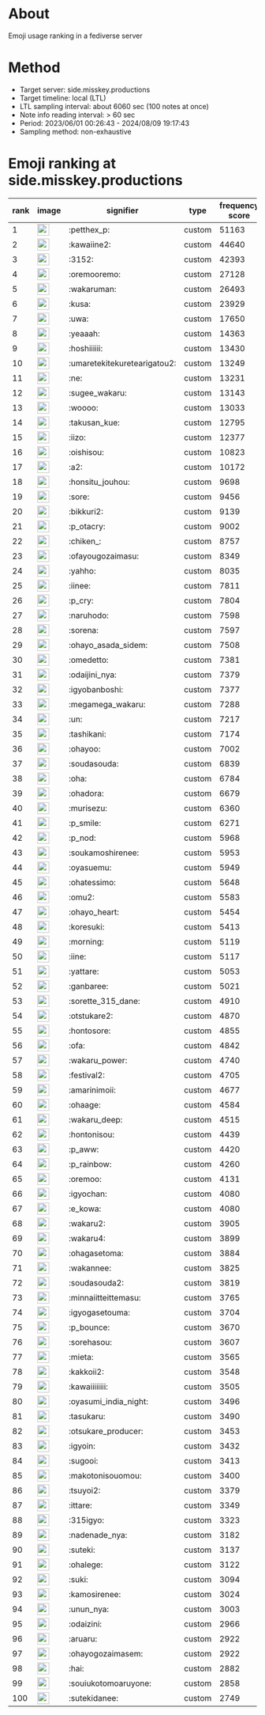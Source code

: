 # About
Emoji usage ranking in a fediverse server

# Method
- Target server: side.misskey.productions
- Target timeline: local (LTL)
- LTL sampling interval: about 6060 sec (100 notes at once)
- Note info reading interval: > 60 sec
- Period: 2023/06/01 00:26:43 - 2024/08/09 19:17:43 
- Sampling method: non-exhaustive

# Emoji ranking at side.misskey.productions

|rank|image|signifier|type|frequency score|
|----|----|----|----|----|
|1|<img height="24" src="https://side.misskey.productions/emoji/petthex_p.webp">|:petthex_p:|custom|51163|
|2|<img height="24" src="https://side.misskey.productions/emoji/kawaiine2.webp">|:kawaiine2:|custom|44640|
|3|<img height="24" src="https://side.misskey.productions/emoji/3152.webp">|:3152:|custom|42393|
|4|<img height="24" src="https://side.misskey.productions/emoji/oremooremo.webp">|:oremooremo:|custom|27128|
|5|<img height="24" src="https://side.misskey.productions/emoji/wakaruman.webp">|:wakaruman:|custom|26493|
|6|<img height="24" src="https://side.misskey.productions/emoji/kusa.webp">|:kusa:|custom|23929|
|7|<img height="24" src="https://side.misskey.productions/emoji/uwa.webp">|:uwa:|custom|17650|
|8|<img height="24" src="https://side.misskey.productions/emoji/yeaaah.webp">|:yeaaah:|custom|14363|
|9|<img height="24" src="https://side.misskey.productions/emoji/hoshiiiiii.webp">|:hoshiiiiii:|custom|13430|
|10|<img height="24" src="https://side.misskey.productions/emoji/umaretekitekuretearigatou2.webp">|:umaretekitekuretearigatou2:|custom|13249|
|11|<img height="24" src="https://side.misskey.productions/emoji/ne.webp">|:ne:|custom|13231|
|12|<img height="24" src="https://side.misskey.productions/emoji/sugee_wakaru.webp">|:sugee_wakaru:|custom|13143|
|13|<img height="24" src="https://side.misskey.productions/emoji/woooo.webp">|:woooo:|custom|13033|
|14|<img height="24" src="https://side.misskey.productions/emoji/takusan_kue.webp">|:takusan_kue:|custom|12795|
|15|<img height="24" src="https://side.misskey.productions/emoji/iizo.webp">|:iizo:|custom|12377|
|16|<img height="24" src="https://side.misskey.productions/emoji/oishisou.webp">|:oishisou:|custom|10823|
|17|<img height="24" src="https://side.misskey.productions/emoji/a2.webp">|:a2:|custom|10172|
|18|<img height="24" src="https://side.misskey.productions/emoji/honsitu_jouhou.webp">|:honsitu_jouhou:|custom|9698|
|19|<img height="24" src="https://side.misskey.productions/emoji/sore.webp">|:sore:|custom|9456|
|20|<img height="24" src="https://side.misskey.productions/emoji/bikkuri2.webp">|:bikkuri2:|custom|9139|
|21|<img height="24" src="https://side.misskey.productions/emoji/p_otacry.webp">|:p_otacry:|custom|9002|
|22|<img height="24" src="https://side.misskey.productions/emoji/chiken_.webp">|:chiken_:|custom|8757|
|23|<img height="24" src="https://side.misskey.productions/emoji/ofayougozaimasu.webp">|:ofayougozaimasu:|custom|8349|
|24|<img height="24" src="https://side.misskey.productions/emoji/yahho.webp">|:yahho:|custom|8035|
|25|<img height="24" src="https://side.misskey.productions/emoji/iinee.webp">|:iinee:|custom|7811|
|26|<img height="24" src="https://side.misskey.productions/emoji/p_cry.webp">|:p_cry:|custom|7804|
|27|<img height="24" src="https://side.misskey.productions/emoji/naruhodo.webp">|:naruhodo:|custom|7598|
|28|<img height="24" src="https://side.misskey.productions/emoji/sorena.webp">|:sorena:|custom|7597|
|29|<img height="24" src="https://side.misskey.productions/emoji/ohayo_asada_sidem.webp">|:ohayo_asada_sidem:|custom|7508|
|30|<img height="24" src="https://side.misskey.productions/emoji/omedetto.webp">|:omedetto:|custom|7381|
|31|<img height="24" src="https://side.misskey.productions/emoji/odaijini_nya.webp">|:odaijini_nya:|custom|7379|
|32|<img height="24" src="https://side.misskey.productions/emoji/igyobanboshi.webp">|:igyobanboshi:|custom|7377|
|33|<img height="24" src="https://side.misskey.productions/emoji/megamega_wakaru.webp">|:megamega_wakaru:|custom|7288|
|34|<img height="24" src="https://side.misskey.productions/emoji/un.webp">|:un:|custom|7217|
|35|<img height="24" src="https://side.misskey.productions/emoji/tashikani.webp">|:tashikani:|custom|7174|
|36|<img height="24" src="https://side.misskey.productions/emoji/ohayoo.webp">|:ohayoo:|custom|7002|
|37|<img height="24" src="https://side.misskey.productions/emoji/soudasouda.webp">|:soudasouda:|custom|6839|
|38|<img height="24" src="https://side.misskey.productions/emoji/oha.webp">|:oha:|custom|6784|
|39|<img height="24" src="https://side.misskey.productions/emoji/ohadora.webp">|:ohadora:|custom|6679|
|40|<img height="24" src="https://side.misskey.productions/emoji/murisezu.webp">|:murisezu:|custom|6360|
|41|<img height="24" src="https://side.misskey.productions/emoji/p_smile.webp">|:p_smile:|custom|6271|
|42|<img height="24" src="https://side.misskey.productions/emoji/p_nod.webp">|:p_nod:|custom|5968|
|43|<img height="24" src="https://side.misskey.productions/emoji/soukamoshirenee.webp">|:soukamoshirenee:|custom|5953|
|44|<img height="24" src="https://side.misskey.productions/emoji/oyasuemu.webp">|:oyasuemu:|custom|5949|
|45|<img height="24" src="https://side.misskey.productions/emoji/ohatessimo.webp">|:ohatessimo:|custom|5648|
|46|<img height="24" src="https://side.misskey.productions/emoji/omu2.webp">|:omu2:|custom|5583|
|47|<img height="24" src="https://side.misskey.productions/emoji/ohayo_heart.webp">|:ohayo_heart:|custom|5454|
|48|<img height="24" src="https://side.misskey.productions/emoji/koresuki.webp">|:koresuki:|custom|5413|
|49|<img height="24" src="https://side.misskey.productions/emoji/morning.webp">|:morning:|custom|5119|
|50|<img height="24" src="https://side.misskey.productions/emoji/iine.webp">|:iine:|custom|5117|
|51|<img height="24" src="https://side.misskey.productions/emoji/yattare.webp">|:yattare:|custom|5053|
|52|<img height="24" src="https://side.misskey.productions/emoji/ganbaree.webp">|:ganbaree:|custom|5021|
|53|<img height="24" src="https://side.misskey.productions/emoji/sorette_315_dane.webp">|:sorette_315_dane:|custom|4910|
|54|<img height="24" src="https://side.misskey.productions/emoji/otstukare2.webp">|:otstukare2:|custom|4870|
|55|<img height="24" src="https://side.misskey.productions/emoji/hontosore.webp">|:hontosore:|custom|4855|
|56|<img height="24" src="https://side.misskey.productions/emoji/ofa.webp">|:ofa:|custom|4842|
|57|<img height="24" src="https://side.misskey.productions/emoji/wakaru_power.webp">|:wakaru_power:|custom|4740|
|58|<img height="24" src="https://side.misskey.productions/emoji/festival2.webp">|:festival2:|custom|4705|
|59|<img height="24" src="https://side.misskey.productions/emoji/amarinimoii.webp">|:amarinimoii:|custom|4677|
|60|<img height="24" src="https://side.misskey.productions/emoji/ohaage.webp">|:ohaage:|custom|4584|
|61|<img height="24" src="https://side.misskey.productions/emoji/wakaru_deep.webp">|:wakaru_deep:|custom|4515|
|62|<img height="24" src="https://side.misskey.productions/emoji/hontonisou.webp">|:hontonisou:|custom|4439|
|63|<img height="24" src="https://side.misskey.productions/emoji/p_aww.webp">|:p_aww:|custom|4420|
|64|<img height="24" src="https://side.misskey.productions/emoji/p_rainbow.webp">|:p_rainbow:|custom|4260|
|65|<img height="24" src="https://side.misskey.productions/emoji/oremoo.webp">|:oremoo:|custom|4131|
|66|<img height="24" src="https://side.misskey.productions/emoji/igyochan.webp">|:igyochan:|custom|4080|
|67|<img height="24" src="https://side.misskey.productions/emoji/e_kowa.webp">|:e_kowa:|custom|4080|
|68|<img height="24" src="https://side.misskey.productions/emoji/wakaru2.webp">|:wakaru2:|custom|3905|
|69|<img height="24" src="https://side.misskey.productions/emoji/wakaru4.webp">|:wakaru4:|custom|3899|
|70|<img height="24" src="https://side.misskey.productions/emoji/ohagasetoma.webp">|:ohagasetoma:|custom|3884|
|71|<img height="24" src="https://side.misskey.productions/emoji/wakannee.webp">|:wakannee:|custom|3825|
|72|<img height="24" src="https://side.misskey.productions/emoji/soudasouda2.webp">|:soudasouda2:|custom|3819|
|73|<img height="24" src="https://side.misskey.productions/emoji/minnaiitteittemasu.webp">|:minnaiitteittemasu:|custom|3765|
|74|<img height="24" src="https://side.misskey.productions/emoji/igyogasetouma.webp">|:igyogasetouma:|custom|3704|
|75|<img height="24" src="https://side.misskey.productions/emoji/p_bounce.webp">|:p_bounce:|custom|3670|
|76|<img height="24" src="https://side.misskey.productions/emoji/sorehasou.webp">|:sorehasou:|custom|3607|
|77|<img height="24" src="https://side.misskey.productions/emoji/mieta.webp">|:mieta:|custom|3565|
|78|<img height="24" src="https://side.misskey.productions/emoji/kakkoii2.webp">|:kakkoii2:|custom|3548|
|79|<img height="24" src="https://side.misskey.productions/emoji/kawaiiiiiiii.webp">|:kawaiiiiiiii:|custom|3505|
|80|<img height="24" src="https://side.misskey.productions/emoji/oyasumi_india_night.webp">|:oyasumi_india_night:|custom|3496|
|81|<img height="24" src="https://side.misskey.productions/emoji/tasukaru.webp">|:tasukaru:|custom|3490|
|82|<img height="24" src="https://side.misskey.productions/emoji/otsukare_producer.webp">|:otsukare_producer:|custom|3453|
|83|<img height="24" src="https://side.misskey.productions/emoji/igyoin.webp">|:igyoin:|custom|3432|
|84|<img height="24" src="https://side.misskey.productions/emoji/sugooi.webp">|:sugooi:|custom|3413|
|85|<img height="24" src="https://side.misskey.productions/emoji/makotonisouomou.webp">|:makotonisouomou:|custom|3400|
|86|<img height="24" src="https://side.misskey.productions/emoji/tsuyoi2.webp">|:tsuyoi2:|custom|3379|
|87|<img height="24" src="https://side.misskey.productions/emoji/ittare.webp">|:ittare:|custom|3349|
|88|<img height="24" src="https://side.misskey.productions/emoji/315igyo.webp">|:315igyo:|custom|3323|
|89|<img height="24" src="https://side.misskey.productions/emoji/nadenade_nya.webp">|:nadenade_nya:|custom|3182|
|90|<img height="24" src="https://side.misskey.productions/emoji/suteki.webp">|:suteki:|custom|3137|
|91|<img height="24" src="https://side.misskey.productions/emoji/ohalege.webp">|:ohalege:|custom|3122|
|92|<img height="24" src="https://side.misskey.productions/emoji/suki.webp">|:suki:|custom|3094|
|93|<img height="24" src="https://side.misskey.productions/emoji/kamosirenee.webp">|:kamosirenee:|custom|3024|
|94|<img height="24" src="https://side.misskey.productions/emoji/unun_nya.webp">|:unun_nya:|custom|3003|
|95|<img height="24" src="https://side.misskey.productions/emoji/odaizini.webp">|:odaizini:|custom|2966|
|96|<img height="24" src="https://side.misskey.productions/emoji/aruaru.webp">|:aruaru:|custom|2922|
|97|<img height="24" src="https://side.misskey.productions/emoji/ohayogozaimasem.webp">|:ohayogozaimasem:|custom|2922|
|98|<img height="24" src="https://side.misskey.productions/emoji/hai.webp">|:hai:|custom|2882|
|99|<img height="24" src="https://side.misskey.productions/emoji/souiukotomoaruyone.webp">|:souiukotomoaruyone:|custom|2858|
|100|<img height="24" src="https://side.misskey.productions/emoji/sutekidanee.webp">|:sutekidanee:|custom|2749|

